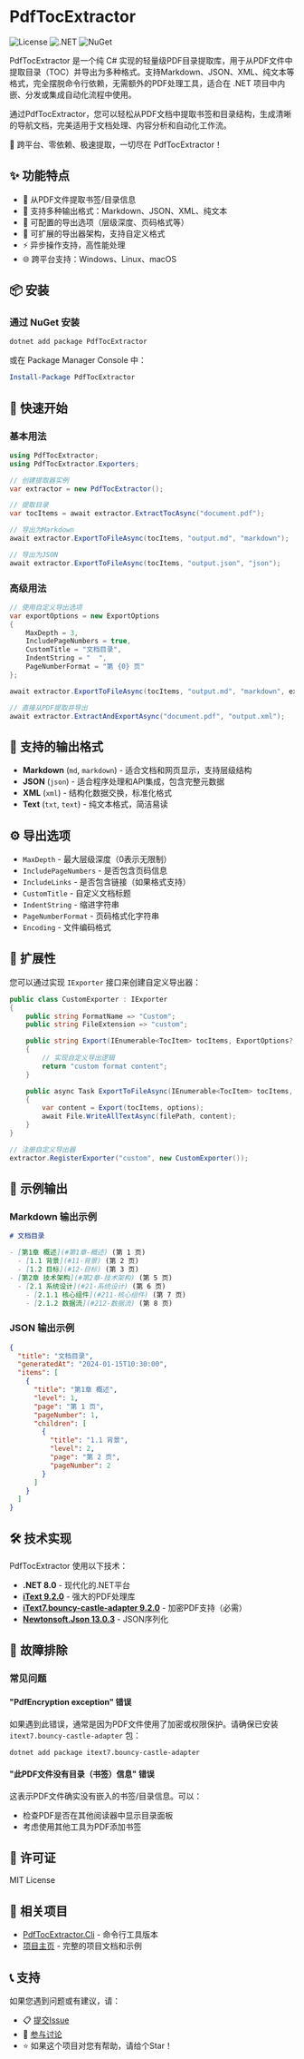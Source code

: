 # PdfTocExtractor

![License](https://img.shields.io/badge/license-MIT-blue)
![.NET](https://img.shields.io/badge/.NET-8.0-purple)
![NuGet](https://img.shields.io/nuget/v/PdfTocExtractor)

PdfTocExtractor 是一个纯 C# 实现的轻量级PDF目录提取库，用于从PDF文件中提取目录（TOC）并导出为多种格式。支持Markdown、JSON、XML、纯文本等格式，完全摆脱命令行依赖，无需额外的PDF处理工具，适合在 .NET 项目中内嵌、分发或集成自动化流程中使用。

通过PdfTocExtractor，您可以轻松从PDF文档中提取书签和目录结构，生成清晰的导航文档，完美适用于文档处理、内容分析和自动化工作流。

🚀 跨平台、零依赖、极速提取，一切尽在 PdfTocExtractor！

## ✨ 功能特点

- 📖 从PDF文件提取书签/目录信息
- 📄 支持多种输出格式：Markdown、JSON、XML、纯文本
- 🎯 可配置的导出选项（层级深度、页码格式等）
- 🔧 可扩展的导出器架构，支持自定义格式
- ⚡ 异步操作支持，高性能处理
- 🌐 跨平台支持：Windows、Linux、macOS

## 📦 安装

### 通过 NuGet 安装

```bash
dotnet add package PdfTocExtractor
```

或在 Package Manager Console 中：

```powershell
Install-Package PdfTocExtractor
```

## 🚀 快速开始

### 基本用法

```csharp
using PdfTocExtractor;
using PdfTocExtractor.Exporters;

// 创建提取器实例
var extractor = new PdfTocExtractor();

// 提取目录
var tocItems = await extractor.ExtractTocAsync("document.pdf");

// 导出为Markdown
await extractor.ExportToFileAsync(tocItems, "output.md", "markdown");

// 导出为JSON
await extractor.ExportToFileAsync(tocItems, "output.json", "json");
```

### 高级用法

```csharp
// 使用自定义导出选项
var exportOptions = new ExportOptions
{
    MaxDepth = 3,
    IncludePageNumbers = true,
    CustomTitle = "文档目录",
    IndentString = "  ",
    PageNumberFormat = "第 {0} 页"
};

await extractor.ExportToFileAsync(tocItems, "output.md", "markdown", exportOptions);

// 直接从PDF提取并导出
await extractor.ExtractAndExportAsync("document.pdf", "output.xml");
```

## 📄 支持的输出格式

- **Markdown** (`md`, `markdown`) - 适合文档和网页显示，支持层级结构
- **JSON** (`json`) - 适合程序处理和API集成，包含完整元数据
- **XML** (`xml`) - 结构化数据交换，标准化格式
- **Text** (`txt`, `text`) - 纯文本格式，简洁易读

## ⚙️ 导出选项

- `MaxDepth` - 最大层级深度（0表示无限制）
- `IncludePageNumbers` - 是否包含页码信息
- `IncludeLinks` - 是否包含链接（如果格式支持）
- `CustomTitle` - 自定义文档标题
- `IndentString` - 缩进字符串
- `PageNumberFormat` - 页码格式化字符串
- `Encoding` - 文件编码格式

## 🔧 扩展性

您可以通过实现 `IExporter` 接口来创建自定义导出器：

```csharp
public class CustomExporter : IExporter
{
    public string FormatName => "Custom";
    public string FileExtension => "custom";

    public string Export(IEnumerable<TocItem> tocItems, ExportOptions? options = null)
    {
        // 实现自定义导出逻辑
        return "custom format content";
    }

    public async Task ExportToFileAsync(IEnumerable<TocItem> tocItems, string filePath, ExportOptions? options = null)
    {
        var content = Export(tocItems, options);
        await File.WriteAllTextAsync(filePath, content);
    }
}

// 注册自定义导出器
extractor.RegisterExporter("custom", new CustomExporter());
```

## 📝 示例输出

### Markdown 输出示例

```markdown
# 文档目录

- [第1章 概述](#第1章-概述) (第 1 页)
  - [1.1 背景](#11-背景) (第 2 页)
  - [1.2 目标](#12-目标) (第 3 页)
- [第2章 技术架构](#第2章-技术架构) (第 5 页)
  - [2.1 系统设计](#21-系统设计) (第 6 页)
    - [2.1.1 核心组件](#211-核心组件) (第 7 页)
    - [2.1.2 数据流](#212-数据流) (第 8 页)
```

### JSON 输出示例

```json
{
  "title": "文档目录",
  "generatedAt": "2024-01-15T10:30:00",
  "items": [
    {
      "title": "第1章 概述",
      "level": 1,
      "page": "第 1 页",
      "pageNumber": 1,
      "children": [
        {
          "title": "1.1 背景",
          "level": 2,
          "page": "第 2 页",
          "pageNumber": 2
        }
      ]
    }
  ]
}
```

## 🛠️ 技术实现

PdfTocExtractor 使用以下技术：

- **.NET 8.0** - 现代化的.NET平台
- **[iText 9.2.0](https://github.com/itext/itext7-dotnet)** - 强大的PDF处理库
- **[iText7.bouncy-castle-adapter 9.2.0](https://www.nuget.org/packages/itext7.bouncy-castle-adapter)** - 加密PDF支持（必需）
- **[Newtonsoft.Json 13.0.3](https://github.com/JamesNK/Newtonsoft.Json)** - JSON序列化

## 🔧 故障排除

### 常见问题

#### "PdfEncryption exception" 错误

如果遇到此错误，通常是因为PDF文件使用了加密或权限保护。请确保已安装 `itext7.bouncy-castle-adapter` 包：

```bash
dotnet add package itext7.bouncy-castle-adapter
```

#### "此PDF文件没有目录（书签）信息" 错误

这表示PDF文件确实没有嵌入的书签/目录信息。可以：
- 检查PDF是否在其他阅读器中显示目录面板
- 考虑使用其他工具为PDF添加书签

## 📄 许可证

MIT License

## 🤝 相关项目

- [PdfTocExtractor.Cli](https://www.nuget.org/packages/PdfTocExtractor.Cli) - 命令行工具版本
- [项目主页](https://github.com/star-plan/pdf-toc-extractor) - 完整的项目文档和示例

## 📞 支持

如果您遇到问题或有建议，请：

- 📋 [提交Issue](https://github.com/star-plan/pdf-toc-extractor/issues)
- 💬 [参与讨论](https://github.com/star-plan/pdf-toc-extractor/discussions)
- ⭐ 如果这个项目对您有帮助，请给个Star！
